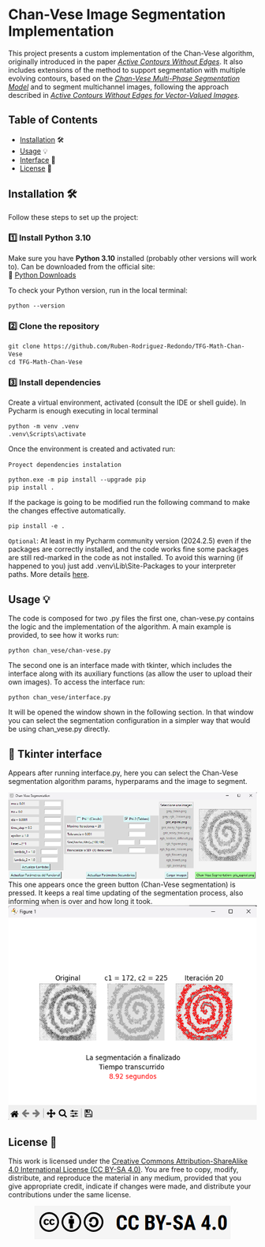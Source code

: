 # Chan-Vese Image Segmentation Implementation

This project presents a custom implementation of the Chan-Vese algorithm, originally introduced in the paper [*Active Contours Without Edges*](https://es.scribd.com/doc/36712164/10-1-1-2). 
It also includes extensions of the method to support segmentation with multiple evolving contours, based on the [*Chan-Vese Multi-Phase Segmentation Model*](https://www.ucd.ie/mathstat/t4media/EvanMurphy_SummerProjects2023_FinalReport.pdf) and to segment multichannel images, following the approach described in [*Active Contours Without Edges for Vector-Valued Images*](https://www.sciencedirect.com/science/article/abs/pii/S104732039990442X).

## Table of Contents

- [Installation](#installation-) 🛠️
- [Usage](#usage-) 💡
- [Interface](#-tkinter-interface) 📸
- [License](#license-) 📜


## Installation 🛠️

Follow these steps to set up the project:

### 1️⃣ Install Python 3.10

Make sure you have **Python 3.10** installed (probably other versions will work to). Can be downloaded from the
official site:  
🔗 [Python Downloads](https://www.python.org/downloads/)

To check your Python version, run in the local terminal:

```
python --version
```

### 2️⃣ Clone the repository

```
git clone https://github.com/Ruben-Rodriguez-Redondo/TFG-Math-Chan-Vese 
cd TFG-Math-Chan-Vese 
```

### 3️⃣ ️Install dependencies

Create a virtual environment, activated (consult the IDE or shell guide). In Pycharm is enough executing in local
terminal

```
python -m venv .venv
.venv\Scripts\activate
```

Once the environment is created and activated run:

`Proyect dependencies instalation`

```
python.exe -m pip install --upgrade pip
pip install . 
```

If the package is going to be modified run the following command to make the changes effective automatically.
```
pip install -e .
```

`Optional`: At least in my Pycharm community version (2024.2.5) even if the packages are correctly installed, and the
code works fine
some packages are still red-marked in the code as not installed. To avoid this warning (if happened to you) just add
.venv\Lib\Site-Packages to
your interpreter paths. More
details [here](https://stackoverflow.com/questions/31235376/pycharm-doesnt-recognize-installed-module).

## Usage 💡

The code is composed for two .py files the first one, chan-vese.py contains the logic and the implementation 
of the algorithm. A main example is provided, to see how it works run:

```
python chan_vese/chan-vese.py
```

The second one is an interface made with tkinter, which includes the interface along with its auxiliary functions (as allow the user to upload their own images). To access the interface run:

```
python chan_vese/interface.py 
```
It will be opened the window shown in the following section. In that window you can select the segmentation configuration in a simpler way that would be using  chan_vese.py directly. 


## 📸 Tkinter interface

Appears after running interface.py, here you can select the Chan-Vese segmentation algorithm params, hyperparams and the image to segment. 
<div align="center">
  <img  src = "/figs/interface.png" alt = "Main Functionalities">
</div>
This one appears once  the green button (Chan-Vese segmentation) is pressed. It keeps  a real time updating of the segmentation process, also informing when is over and how long it took.
<div align="center">
  <img  src = "/figs/interface_2.png" alt = "Main Functionalities">
</div>

## License 📜

This work is licensed under
the [Creative Commons Attribution-ShareAlike 4.0 International License (CC BY-SA 4.0)](https://creativecommons.org/licenses/by-sa/4.0/).
You are free to copy, modify, distribute, and reproduce the material in any medium, provided that you give appropriate
credit, indicate if changes were made, and distribute your contributions under the same license.

<div align="center">
  <img src="/figs/license.png" alt="License">
</div>
